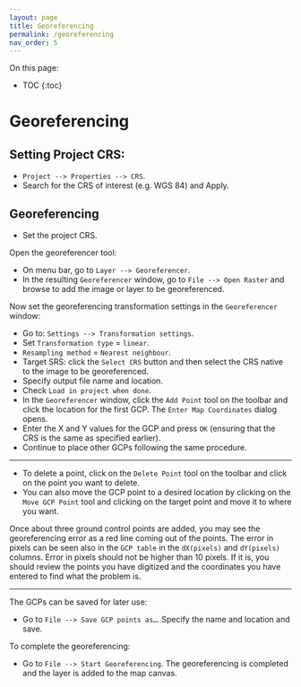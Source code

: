 ```yaml
---
layout: page
title: Georeferencing
permalink: /georeferencing
nav_order: 5
---
```


On this page:

* TOC
{:toc}

# Georeferencing

## Setting Project CRS:

* ```Project --> Properties --> CRS```. 
* Search for the CRS of interest (e.g. WGS 84) and Apply. 

<!-- ![Georeferencer]({{site.url}}/assets//images/georeferencer.png) -->

## Georeferencing

* Set the project CRS. 

Open the georeferencer tool:

* On menu bar, go to ```Layer --> Georeferencer```.
* In the resulting ```Georeferencer``` window, go to ```File --> Open Raster``` and browse to add the image or layer to be georeferenced.

Now set the georeferencing transformation settings in the ```Georeferencer``` window:

* Go to: ```Settings --> Transformation settings```.
* Set ```Transformation type``` = ```linear```. 
* ```Resampling method``` = ```Nearest neighbour```.
* Target SRS: click the ```Select CRS``` button and then select the CRS native to the image to be georeferenced. 
* Specify output file name and location. 
* Check ```Load in project when done```.
* In the ```Georeferencer``` window, click the ```Add Point``` tool on the toolbar and click the location for the first GCP. The ```Enter Map Coordinates``` dialog opens. 
* Enter the X and Y values for the GCP and press ```OK``` (ensuring that the CRS is the same as specified earlier). 
* Continue to place other GCPs following the same procedure.

---

* To delete a point, click on the ```Delete Point``` tool on the toolbar and click on the point you want to delete. 
* You can also move the GCP point to a desired location by clicking on the ```Move GCP Point``` tool and clicking on the target point and move it to where you want.

Once about three ground control points are added, you may see the georeferencing error as a red line coming out of the points. The error in pixels can be seen also in the ```GCP table``` in the ```dX(pixels)``` and ```dY(pixels)``` columns. Error in pixels should not be higher than 10 pixels. If it is, you should review the points you have digitized and the coordinates you have entered to find what the problem is.

---

The GCPs can be saved for later use:

* Go to ```File --> Save GCP points as…```. Specify the name and location and save.

To complete the georeferencing:
 
* Go to ```File --> Start Georeferencing```. The georeferencing is completed and the layer is added to the map canvas. 
